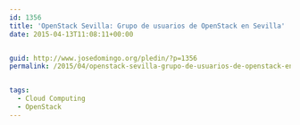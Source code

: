 ```yaml
---
id: 1356
title: 'OpenStack Sevilla: Grupo de usuarios de OpenStack en Sevilla'
date: 2015-04-13T11:08:11+00:00


guid: http://www.josedomingo.org/pledin/?p=1356
permalink: /2015/04/openstack-sevilla-grupo-de-usuarios-de-openstack-en-sevilla/


tags:
  - Cloud Computing
  - OpenStack
---
```

